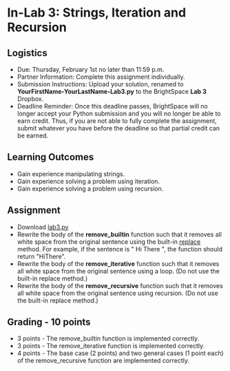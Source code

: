 # In-Lab 3: Strings, Iteration and Recursion

## Logistics

* Due: Thursday, February 1st no later than 11:59 p.m.
* Partner Information: Complete this assignment individually.
* Submission Instructions: Upload your solution, renamed to **YourFirstName-YourLastName-Lab3.py** to the BrightSpace **Lab 3** Dropbox.
* Deadline Reminder: Once this deadline passes, BrightSpace will no longer accept your Python submission and you will no longer be able to earn credit. Thus, if you are not able to fully complete the assignment, submit whatever you have before the deadline so that partial credit can be earned.

## Learning Outcomes

* Gain experience manipulating strings.
* Gain experience solving a problem using iteration.
* Gain experience solving a problem using recursion.

## Assignment

* Download [lab3.py][1]
* Rewrite the body of the **remove_builtin** function such that it removes all white space from the original sentence using the built-in [replace][2] method. For example, if the sentence is " Hi There ", the function should return "HiThere".
* Rewrite the body of the **remove_iterative** function such that it removes all white space from the original sentence using a loop. (Do not use the built-in replace method.)
* Rewrite the body of the **remove_recursive** function such that it removes all white space from the original sentence using recursion. (Do not use the built-in replace method.)

## Grading - 10 points
* 3 points - The remove_builtin function is implemented correctly.
* 3 points - The remove_iterative function is implemented correctly.
* 4 points - The base case (2 points) and two general cases (1 point each) of the remove_recursive function are implemented correctly.

[1]: https://www.cs.montana.edu/lab3.py
[2]: https://docs.python.org/3/library/stdtypes.html?highlight=isdigit#str.replace
